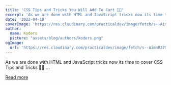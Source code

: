 ```yaml
---
title: 'CSS Tips and Tricks You Will Add To Cart 💖🛒'
excerpt: 'As we are done with HTML and JavaScript tricks now its time to cover CSS Tips and Tricks 💖✨          ...'
date: '2022-04-10'
coverImage: 'https://res.cloudinary.com/practicaldev/image/fetch/s--AimnR37S--/c_imagga_scale,f_auto,fl_progressive,h_420,q_auto,w_1000/https://dev-to-uploads.s3.amazonaws.com/uploads/articles/klrvnvhwmm3xccn41wcl.jpg'
author:
  name: Koders
  picture: "assets/blog/authors/koders.png"
ogImage:
  url: 'https://res.cloudinary.com/practicaldev/image/fetch/s--AimnR37S--/c_imagga_scale,f_auto,fl_progressive,h_420,q_auto,w_1000/https://dev-to-uploads.s3.amazonaws.com/uploads/articles/klrvnvhwmm3xccn41wcl.jpg'
---
```


As we are done with HTML and JavaScript tricks now its time to cover CSS Tips and Tricks 💖✨          ...

[Read more](https://dev.to/devsyedmohsin/css-tips-and-tricks-you-will-add-to-cart-163p)
